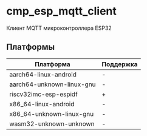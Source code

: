 # cmp_esp_mqtt_client

Клиент MQTT микроконтроллера ESP32

## Платформы

| Платформа                 | Поддержка |
| ------------------------- | --------- |
| aarch64-linux-android     | -         |
| aarch64-unknown-linux-gnu | -         |
| riscv32imc-esp-espidf     | +         |
| x86_64-linux-android      | -         |
| x86_64-unknown-linux-gnu  | -         |
| wasm32-unknown-unknown    | -         |
